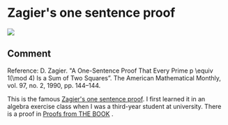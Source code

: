 #  Zagier's one sentence proof

![](https://masataka123.github.io/blog3/picture/Zagier_en.jpg)

## Comment
Reference: D. Zagier. "A One-Sentence Proof That Every Prime  p \equiv 1(\mod 4) Is a Sum of Two Squares”. The American Mathematical Monthly, vol. 97, no. 2, 1990, pp. 144–144.

This is the famous [Zagier's one sentence proof](https://www.jstor.org/stable/2323918?seq=1).
I first learned it in an algebra exercise class when I was a third-year student at university.
There is a proof in  [Proofs from THE BOOK](https://en.wikipedia.org/wiki/Proofs_from_THE_BOOK) .